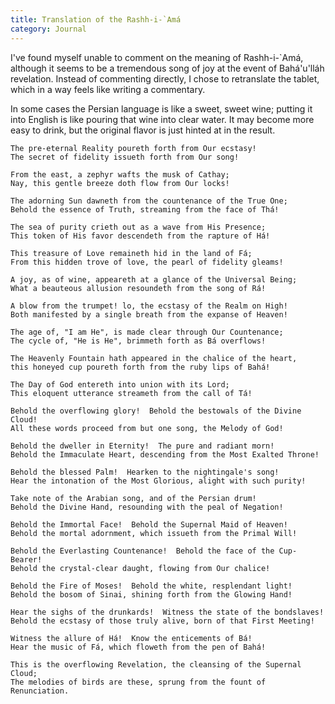 ```yaml
---
title: Translation of the Rashh-i-`Amá
category: Journal
---
```



I've found myself unable to comment on the meaning of Rashh-i-`Amá,
although it seems to be a tremendous song of joy at the event of
Bahá'u'lláh revelation.  Instead of commenting directly, I chose to
retranslate the tablet, which in a way feels like writing a commentary.

In some cases the Persian language is like a sweet, sweet wine; putting it
into English is like pouring that wine into clear water.  It may become
more easy to drink, but the original flavor is just hinted at in the
result.

    The pre-eternal Reality poureth forth from Our ecstasy!
    The secret of fidelity issueth forth from Our song!

    From the east, a zephyr wafts the musk of Cathay;
    Nay, this gentle breeze doth flow from Our locks!

    The adorning Sun dawneth from the countenance of the True One;
    Behold the essence of Truth, streaming from the face of Thá!

    The sea of purity crieth out as a wave from His Presence;
    This token of His favor descendeth from the rapture of Há!

    This treasure of Love remaineth hid in the land of Fá;
    From this hidden trove of love, the pearl of fidelity gleams!

    A joy, as of wine, appeareth at a glance of the Universal Being;
    What a beauteous allusion resoundeth from the song of Rá!

    A blow from the trumpet! lo, the ecstasy of the Realm on High!
    Both manifested by a single breath from the expanse of Heaven!

    The age of, "I am He", is made clear through Our Countenance;
    The cycle of, "He is He", brimmeth forth as Bá overflows!

    The Heavenly Fountain hath appeared in the chalice of the heart,
    this honeyed cup poureth forth from the ruby lips of Bahá!

    The Day of God entereth into union with its Lord;
    This eloquent utterance streameth from the call of Tá!

    Behold the overflowing glory!  Behold the bestowals of the Divine Cloud!
    All these words proceed from but one song, the Melody of God!

    Behold the dweller in Eternity!  The pure and radiant morn!
    Behold the Immaculate Heart, descending from the Most Exalted Throne!

    Behold the blessed Palm!  Hearken to the nightingale's song!
    Hear the intonation of the Most Glorious, alight with such purity!

    Take note of the Arabian song, and of the Persian drum!
    Behold the Divine Hand, resounding with the peal of Negation!

    Behold the Immortal Face!  Behold the Supernal Maid of Heaven!
    Behold the mortal adornment, which issueth from the Primal Will!

    Behold the Everlasting Countenance!  Behold the face of the Cup-Bearer!
    Behold the crystal-clear daught, flowing from Our chalice!

    Behold the Fire of Moses!  Behold the white, resplendant light!
    Behold the bosom of Sinai, shining forth from the Glowing Hand!

    Hear the sighs of the drunkards!  Witness the state of the bondslaves!
    Behold the ecstasy of those truly alive, born of that First Meeting!

    Witness the allure of Há!  Know the enticements of Bá!
    Hear the music of Fá, which floweth from the pen of Bahá!

    This is the overflowing Revelation, the cleansing of the Supernal Cloud;
    The melodies of birds are these, sprung from the fount of Renunciation.

